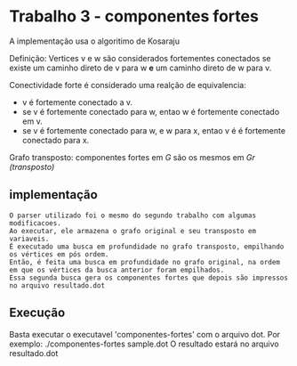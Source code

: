 # Trabalho 3 - componentes fortes

A implementação usa o algoritimo de Kosaraju

Definição: Vertices v e w são considerados fortementes conectados se
existe um caminho direto de v para w **e** um caminho direto de w para v.

Conectividade forte é considerado uma realção de equivalencia:
* v é fortemente conectado a v.
* se v é fortemente conectado para w, entao w é fortemente conectado em v.
* se v é fortemente conectado para w, e w para x, entao v é é fortemente conectado para x.

Grafo transposto: componentes fortes em *G* são os mesmos em *Gr (transposto)*


## implementação

	O parser utilizado foi o mesmo do segundo trabalho com algumas modificacoes.
	Ao executar, ele armazena o grafo original e seu transposto em variaveis.
	É executado uma busca em profundidade no grafo transposto, empilhando os vértices em pós ordem.
	Então, é feita uma busca em profundidade no grafo original, na ordem em que os vértices da busca anterior foram empilhados. 
	Essa segunda busca gera os componentes fortes que depois são impressos no arquivo resultado.dot


## Execução
Basta executar o executavel 'componentes-fortes' com o arquivo dot.
Por exemplo: ./componentes-fortes sample.dot
O resultado estará no arquivo resultado.dot
